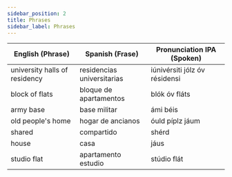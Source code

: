 ```yaml
---
sidebar_position: 2
title: Phrases
sidebar_label: Phrases
---
```


| **English (Phrase)**              | **Spanish (Frase)**                  | **Pronunciation IPA (Spoken)**                      |
|-----------------------------------|--------------------------------------|-------------------------------------------------|
| university halls of residency     | residencias universitarias           | iúnivérsiti jólz óv résidensi                   |
| block of flats                    | bloque de apartamentos               | blók óv fláts                                   |
| army base                         | base militar                         | ámi béis                                         |
| old people's home                 | hogar de ancianos                     | óuld píplz jáum                                 |
| shared                            | compartido                           | shérd                                            |
| house                             | casa                                 | jáus                                             |
| studio flat                       | apartamento estudio                  | stúdio flát                                      |
